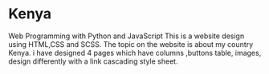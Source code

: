 # Kenya
Web Programming with Python and JavaScript This is a website design using HTML,CSS and SCSS. The topic on the website is about my country Kenya. i have designed 4 pages which have columns ,buttons table, images, design differently with a link cascading style sheet.
